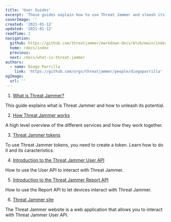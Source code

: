 ```yaml
---
title: 'User Guides'
excerpt: 'These guides explain how to use Threat Jammer and sleash its potential.'
coverImage: ''
created: '2021-01-12'
updated: '2021-01-12'
readTime: 2
navigation:
  github: https://github.com/threatjammer/markdown-docs/blob/main/index.md
  home: /docs/index
  previous: 
  next: /docs/what-is-threat-jammer
authors:
  - name: Diego Parrilla
    link: 'https://github.com/orgs/threatjammer/people/diegoparrilla'
ogImage:
  url: ''
---
```


1. [What is Threat Jammer?](/docs/what-is-threat-jammer "What is Threat Jammer?")

This guide explains what is Threat Jammer and how to unleash its potential.

2. [How Threat Jammer works](/docs/how-threat-jammer-works "How Threat Jammer works")

A high level overview of the different services and how they work together.

3. [Threat Jammer tokens](/docs/threat-jammer-tokens "Threat Jammer tokens")

To use Threat Jammer tokens, you need to create a token. Learn how to do it and its caracteristics.

4. [Introduction to the Threat Jammer User API](/docs/introduction-threat-jammer-user-api "Introduction to the Threat Jammer User API")

How to use the User API to interact with Threat Jammer.

5. [Introduction to the Threat Jammer Report API](/docs/introduction-threat-jammer-report-api "Introduction to the Threat Jammer Report API")

How to use the Report API to let devices interact with Threat Jammer.

6. [Threat Jammer site](/docs/threat-jammer-site "Threat Jammer site")

The Threat Jammer website is a web application that allows you to interact with Threat Jammer User API.

